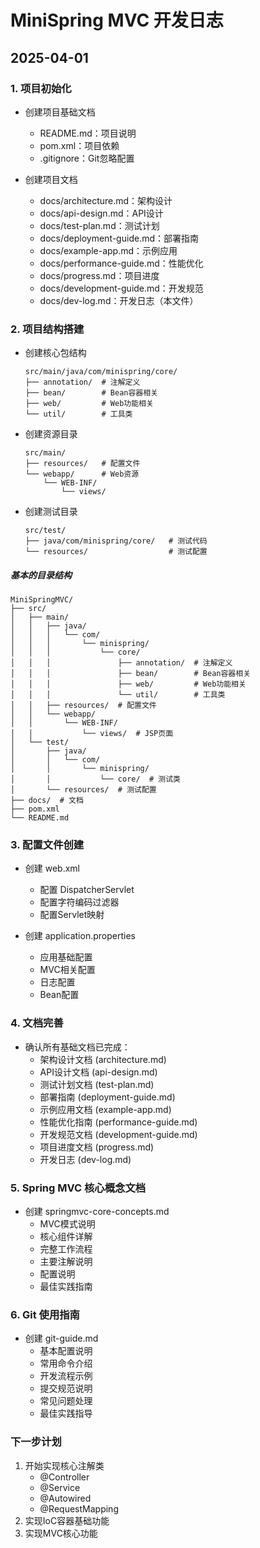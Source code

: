 # MiniSpring MVC 开发日志

## 2025-04-01

### 1. 项目初始化
- 创建项目基础文档
  - README.md：项目说明
  - pom.xml：项目依赖
  - .gitignore：Git忽略配置
  
- 创建项目文档
  - docs/architecture.md：架构设计
  - docs/api-design.md：API设计
  - docs/test-plan.md：测试计划
  - docs/deployment-guide.md：部署指南
  - docs/example-app.md：示例应用
  - docs/performance-guide.md：性能优化
  - docs/progress.md：项目进度
  - docs/development-guide.md：开发规范
  - docs/dev-log.md：开发日志（本文件）

### 2. 项目结构搭建
- 创建核心包结构
  ```
  src/main/java/com/minispring/core/
  ├── annotation/  # 注解定义
  ├── bean/        # Bean容器相关
  ├── web/         # Web功能相关
  └── util/        # 工具类
  ```

- 创建资源目录
  ```
  src/main/
  ├── resources/   # 配置文件
  └── webapp/      # Web资源
      └── WEB-INF/
          └── views/
  ```

- 创建测试目录
  ```
  src/test/
  ├── java/com/minispring/core/   # 测试代码
  └── resources/                  # 测试配置
  ```

##### 基本的目录结构
```text
MiniSpringMVC/
├── src/
│   ├── main/
│   │   ├── java/
│   │   │   └── com/
│   │   │       └── minispring/
│   │   │           └── core/
│   │   │               ├── annotation/  # 注解定义
│   │   │               ├── bean/        # Bean容器相关
│   │   │               ├── web/         # Web功能相关
│   │   │               └── util/        # 工具类
│   │   ├── resources/  # 配置文件
│   │   └── webapp/
│   │       └── WEB-INF/
│   │           └── views/  # JSP页面
│   └── test/
│       ├── java/
│       │   └── com/
│       │       └── minispring/
│       │           └── core/  # 测试类
│       └── resources/  # 测试配置
├── docs/  # 文档
├── pom.xml
└── README.md
```

### 3. 配置文件创建
- 创建 web.xml
  - 配置 DispatcherServlet
  - 配置字符编码过滤器
  - 配置Servlet映射

- 创建 application.properties
  - 应用基础配置
  - MVC相关配置
  - 日志配置
  - Bean配置

### 4. 文档完善
- 确认所有基础文档已完成：
  - 架构设计文档 (architecture.md)
  - API设计文档 (api-design.md)
  - 测试计划文档 (test-plan.md)
  - 部署指南 (deployment-guide.md)
  - 示例应用文档 (example-app.md)
  - 性能优化指南 (performance-guide.md)
  - 开发规范文档 (development-guide.md)
  - 项目进度文档 (progress.md)
  - 开发日志 (dev-log.md)

### 5. Spring MVC 核心概念文档
- 创建 springmvc-core-concepts.md
  - MVC模式说明
  - 核心组件详解
  - 完整工作流程
  - 主要注解说明
  - 配置说明
  - 最佳实践指南

### 6. Git 使用指南
- 创建 git-guide.md
  - 基本配置说明
  - 常用命令介绍
  - 开发流程示例
  - 提交规范说明
  - 常见问题处理
  - 最佳实践指导

### 下一步计划
1. 开始实现核心注解类
   - @Controller
   - @Service
   - @Autowired
   - @RequestMapping
2. 实现IoC容器基础功能
3. 实现MVC核心功能 